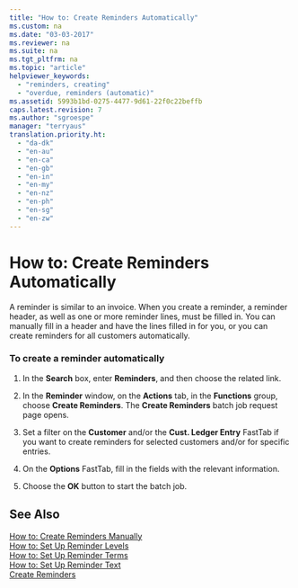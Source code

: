 ```yaml
---
title: "How to: Create Reminders Automatically"
ms.custom: na
ms.date: "03-03-2017"
ms.reviewer: na
ms.suite: na
ms.tgt_pltfrm: na
ms.topic: "article"
helpviewer_keywords: 
  - "reminders, creating"
  - "overdue, reminders (automatic)"
ms.assetid: 5993b1bd-0275-4477-9d61-22f0c22beffb
caps.latest.revision: 7
ms.author: "sgroespe"
manager: "terryaus"
translation.priority.ht: 
  - "da-dk"
  - "en-au"
  - "en-ca"
  - "en-gb"
  - "en-in"
  - "en-my"
  - "en-nz"
  - "en-ph"
  - "en-sg"
  - "en-zw"
---
```

# How to: Create Reminders Automatically
A reminder is similar to an invoice. When you create a reminder, a reminder header, as well as one or more reminder lines, must be filled in. You can manually fill in a header and have the lines filled in for you, or you can create reminders for all customers automatically.  
  
### To create a reminder automatically  
  
1.  In the **Search** box, enter **Reminders**, and then choose the related link.  
  
2.  In the **Reminder** window, on the **Actions** tab, in the **Functions** group, choose **Create Reminders**. The **Create Reminders** batch job request page opens.  
  
3.  Set a filter on the **Customer** and\/or the **Cust. Ledger Entry** FastTab if you want to create reminders for selected customers and\/or for specific entries.  
  
4.  On the **Options** FastTab, fill in the fields with the relevant information.  
  
5.  Choose the **OK** button to start the batch job.  
  
## See Also  
 [How to: Create Reminders Manually](../Finance/how-to-create-reminders-manually.md)   
 [How to: Set Up Reminder Levels](../Finance/how-to-set-up-reminder-levels.md)   
 [How to: Set Up Reminder Terms](../Finance/how-to-set-up-reminder-terms.md)   
 [How to: Set Up Reminder Text](../Finance/how-to-set-up-reminder-text.md)   
 [Create Reminders](../Finance/-$-b_188-create-reminders-$-.md)
